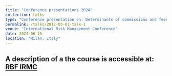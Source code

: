 ```yaml
---
title: "Conference presentations 2024"
collection: talks
type: "Conference presentation on: Determinants of commissions and fees income of EEA banks: Does macroprudential policy matter?"
permalink: /talks/2012-03-01-talk-1
venue: "International Risk Management Conference"
date: 2024-06-25
location: "Milan, Italy"
---
```



A description of a the course is accessible at: [RBF IRMC](https://www.therisksociety.com/)
---


